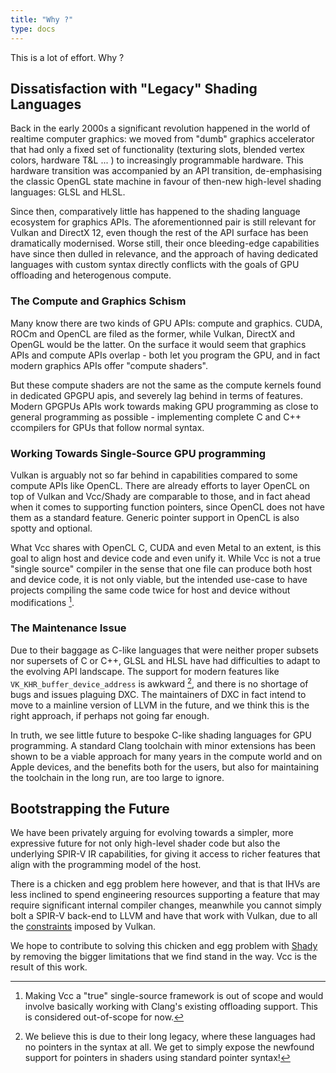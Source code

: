 ```yaml
---
title: "Why ?"
type: docs
---
```


This is a lot of effort. Why ?

## Dissatisfaction with "Legacy" Shading Languages

Back in the early 2000s a significant revolution happened in the world of realtime computer graphics: we moved from "dumb" graphics accelerator that had only a fixed set of functionality (texturing slots, blended vertex colors, hardware T&L ... ) to increasingly programmable hardware. This hardware transition was accompanied by an API transition, de-emphasising the classic OpenGL state machine in favour of then-new high-level shading languages: GLSL and HLSL.

Since then, comparatively little has happened to the shading language ecosystem for graphics APIs. The aforementionned pair is still relevant for Vulkan and DirectX 12, even though the rest of the API surface has been dramatically modernised. Worse still, their once bleeding-edge capabilities have since then dulled in relevance, and the approach of having dedicated languages with custom syntax directly conflicts with the goals of GPU offloading and heterogenous compute.

### The Compute and Graphics Schism

Many know there are two kinds of GPU APIs: compute and graphics. CUDA, ROCm and OpenCL are filed as the former, while Vulkan, DirectX and OpenGL would be the latter.  On the surface it would seem that graphics APIs and compute APIs overlap - both let you program the GPU, and in fact modern graphics APIs offer "compute shaders".

But these compute shaders are not the same as the compute kernels found in dedicated GPGPU apis, and severely lag behind in terms of features. Modern GPGPUs APIs work towards making GPU programming as close to general programming as possible - implementing complete C and C++ ccompilers for GPUs that follow normal syntax.

### Working Towards Single-Source GPU programming

Vulkan is arguably not so far behind in capabilities compared to some compute APIs like OpenCL. There are already efforts to layer OpenCL on top of Vulkan and Vcc/Shady are comparable to those, and in fact ahead when it comes to supporting function pointers, since OpenCL does not have them as a standard feature. Generic pointer support in OpenCL is also spotty and optional.

What Vcc shares with OpenCL C, CUDA and even Metal to an extent, is this goal to align host and device code and even unify it. While Vcc is not a true "single source" compiler in the sense that one file can produce both host and device code, it is not only viable, but the intended use-case to have projects compiling the same code twice for host and device without modifications [^vcc_single_source].

[^vcc_single_source]: Making Vcc a "true" single-source framework is out of scope and would involve basically working with Clang's existing offloading support. This is considered out-of-scope for now.

### The Maintenance Issue

Due to their baggage as C-like languages that were neither proper subsets nor supersets of C or C++, GLSL and HLSL have had difficulties to adapt to the evolving API landscape. The support for modern features like `VK_KHR_buffer_device_address` is awkward [^awkward], and there is no shortage of bugs and issues plaguing DXC. The maintainers of DXC in fact intend to move to a mainline version of LLVM in the future, and we think this is the right approach, if perhaps not going far enough.

[^awkward]: We believe this is due to their long legacy, where these languages had no pointers in the syntax at all. We get to simply expose the newfound support for pointers in shaders using standard pointer syntax!

In truth, we see little future to bespoke C-like shading languages for GPU programming. A standard Clang toolchain with minor extensions has been shown to be a viable approach for many years in the compute world and on Apple devices, and the benefits both for the users, but also for maintaining the toolchain in the long run, are too large to ignore.

## Bootstrapping the Future

We have been privately arguing for evolving towards a simpler, more expressive future for not only high-level shader code but also the underlying SPIR-V IR capabilities, for giving it access to richer features that align with the programming model of the host.

There is a chicken and egg problem here however, and that is that IHVs are less inclined to spend engineering resources supporting a feature that may require significant internal compiler changes, meanwhile you cannot simply bolt a SPIR-V back-end to LLVM and have that work with Vulkan, due to all the [constraints](https://xol.io/blah/the-trouble-with-spirv/) imposed by Vulkan.

We hope to contribute to solving this chicken and egg problem with [Shady](/how/) by removing the bigger limitations that we find stand in the way. Vcc is the result of this work.


